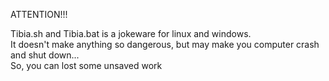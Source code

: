 ATTENTION!!! 

Tibia.sh and Tibia.bat is a jokeware for linux and windows.   
It doesn't make anything so dangerous, but may make you computer crash and shut down...   
So, you can lost some unsaved work
